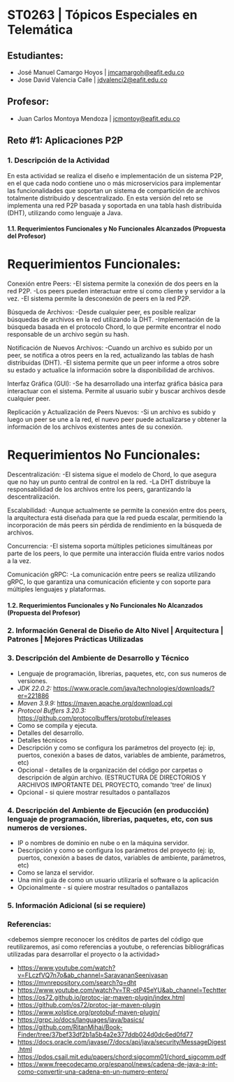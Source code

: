 # ST0263 | Tópicos Especiales en Telemática

## Estudiantes: 
- José Manuel Camargo Hoyos | jmcamargoh@eafit.edu.co
- Jose David Valencia Calle | jdvalenci2@eafit.edu.co

## Profesor:
- Juan Carlos Montoya Mendoza | jcmontoy@eafit.edu.co

## Reto #1: Aplicaciones P2P

### 1. Descripción de la Actividad
En esta actividad se realiza el diseño e implementación de un sistema P2P, en el que cada nodo contiene uno o más microservicios para implementar las funcionalidades que soportan un sistema 
de compartición de archivos totalmente distribuido y descentralizado.
En esta versión del reto se implementa una red P2P basada y soportada en una tabla hash distribuida (DHT), utilizando como lenguaje a Java.

#### 1.1. Requerimientos Funcionales y No Funcionales Alcanzados (Propuesta del Profesor)

# Requerimientos Funcionales:

Conexión entre Peers:
-El sistema permite la conexión de dos peers en la red P2P.
-Los peers pueden interactuar entre sí como cliente y servidor a la vez.
-El sistema permite la desconexión de peers en la red P2P.

Búsqueda de Archivos:
-Desde cualquier peer, es posible realizar búsquedas de archivos en la red utilizando la DHT.
-Implementación de la búsqueda basada en el protocolo Chord, lo que permite encontrar el nodo responsable de un archivo según su hash.

Notificación de Nuevos Archivos:
-Cuando un archivo es subido por un peer, se notifica a otros peers en la red, actualizando las tablas de hash distribuidas (DHT).
-El sistema permite que un peer informe a otros sobre su estado y actualice la información sobre la disponibilidad de archivos.

Interfaz Gráfica (GUI):
-Se ha desarrollado una interfaz gráfica básica para interactuar con el sistema. Permite al usuario subir y buscar archivos desde cualquier peer.

Replicación y Actualización de Peers Nuevos:
-Si un archivo es subido y luego un peer se une a la red, el nuevo peer puede actualizarse y obtener la información de los archivos existentes antes de su conexión.

# Requerimientos No Funcionales:

Descentralización:
-El sistema sigue el modelo de Chord, lo que asegura que no hay un punto central de control en la red.
-La DHT distribuye la responsabilidad de los archivos entre los peers, garantizando la descentralización.

Escalabilidad:
-Aunque actualmente se permite la conexión entre dos peers, la arquitectura está diseñada para que la red pueda escalar, permitiendo la incorporación de más peers sin pérdida de rendimiento en la búsqueda de archivos.

Concurrencia:
-El sistema soporta múltiples peticiones simultáneas por parte de los peers, lo que permite una interacción fluida entre varios nodos a la vez.

Comunicación gRPC:
-La comunicación entre peers se realiza utilizando gRPC, lo que garantiza una comunicación eficiente y con soporte para múltiples lenguajes y plataformas.


#### 1.2. Requerimientos Funcionales y No Funcionales No Alcanzados (Propuesta del Profesor)

### 2. Información General de Diseño de Alto Nivel | Arquitectura | Patrones | Mejores Prácticas Utilizadas

### 3. Descripción del Ambiente de Desarrollo y Técnico
- Lenguaje de programación, librerias, paquetes, etc, con sus numeros de versiones.
- *JDK 22.0.2:* https://www.oracle.com/java/technologies/downloads/?er=221886
- *Maven 3.9.9:* https://maven.apache.org/download.cgi
- *Protocol Buffers 3.20.3:* https://github.com/protocolbuffers/protobuf/releases
- Como se compila y ejecuta.
- Detalles del desarrollo.
- Detalles técnicos
- Descripción y como se configura los parámetros del proyecto (ej: ip, puertos, conexión a bases de datos, variables de ambiente, parámetros, etc)
- Opcional - detalles de la organización del código por carpetas o descripción de algún archivo. (ESTRUCTURA DE DIRECTORIOS Y ARCHIVOS IMPORTANTE DEL PROYECTO, comando 'tree' de linux)
- Opcional - si quiere mostrar resultados o pantallazos 

### 4. Descripción del Ambiente de Ejecución (en producción) lenguaje de programación, librerias, paquetes, etc, con sus numeros de versiones.
- IP o nombres de dominio en nube o en la máquina servidor.
- Descripción y como se configura los parámetros del proyecto (ej: ip, puertos, conexión a bases de datos, variables de ambiente, parámetros, etc)
- Como se lanza el servidor.
- Una mini guia de como un usuario utilizaría el software o la aplicación
- Opcionalmente - si quiere mostrar resultados o pantallazos 

### 5. Información Adicional (si se requiere)

### Referencias:
<debemos siempre reconocer los créditos de partes del código que reutilizaremos, así como referencias a youtube, o referencias bibliográficas utilizadas para desarrollar el proyecto o la actividad>
- https://www.youtube.com/watch?v=FLczfVQ7n7o&ab_channel=SaravananSeenivasan
- https://mvnrepository.com/search?q=dht
- https://www.youtube.com/watch?v=TR-otP45eYU&ab_channel=Techtter
- https://os72.github.io/protoc-jar-maven-plugin/index.html
- https://github.com/os72/protoc-jar-maven-plugin
- https://www.xolstice.org/protobuf-maven-plugin/
- https://grpc.io/docs/languages/java/basics/
- https://github.com/RitanMihai/Book-Finder/tree/37bef33df2b1a5b4a2e377ddb024d0dc6ed0fd77
- https://docs.oracle.com/javase/7/docs/api/java/security/MessageDigest.html
- https://pdos.csail.mit.edu/papers/chord:sigcomm01/chord_sigcomm.pdf
- https://www.freecodecamp.org/espanol/news/cadena-de-java-a-int-como-convertir-una-cadena-en-un-numero-entero/